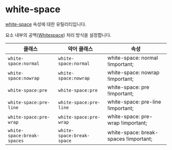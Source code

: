 # white-space

[white-space](https://developer.mozilla.org/en-US/docs/Web/CSS/white-space) 속성에 대한 유틸리티입니다.

요소 내부의 공백([Whitespace](https://developer.mozilla.org/en-US/docs/Glossary/Whitespace)) 처리 방식을 설정합니다.

<table>
  <thead>
    <tr>
      <th scope="col">클래스</th>
      <th scope="col">약어 클래스</th>
      <th scope="col">속성</th>
    </tr>
  </thead>
  <tbody>
  <tr>
  <td><code>white-space:normal</code></td>
  <td><code>white-space:normal</code></td>
  <td><span class="code">white-space: normal !important;</span></td>
</tr>

<tr>
  <td><code>white-space:nowrap</code></td>
  <td><code>white-space:nowrap</code></td>
  <td><span class="code">white-space: nowrap !important;</span></td>
</tr>

<tr>
  <td><code>white-space:pre</code></td>
  <td><code>white-space:pre</code></td>
  <td><span class="code">white-space: pre !important;</span></td>
</tr>

<tr>
  <td><code>white-space:pre-line</code></td>
  <td><code>white-space:pre-line</code></td>
  <td><span class="code">white-space: pre-line !important;</span></td>
</tr>

<tr>
  <td><code>white-space:pre-wrap</code></td>
  <td><code>white-space:pre-wrap</code></td>
  <td><span class="code">white-space: pre-wrap !important;</span></td>
</tr>

<tr>
  <td><code>white-space:break-spaces</code></td>
  <td><code>white-space:break-space</code></td>
  <td><span class="code">white-space: break-spaces !important;</span></td>
</tr>

  </tbody>

</table>
